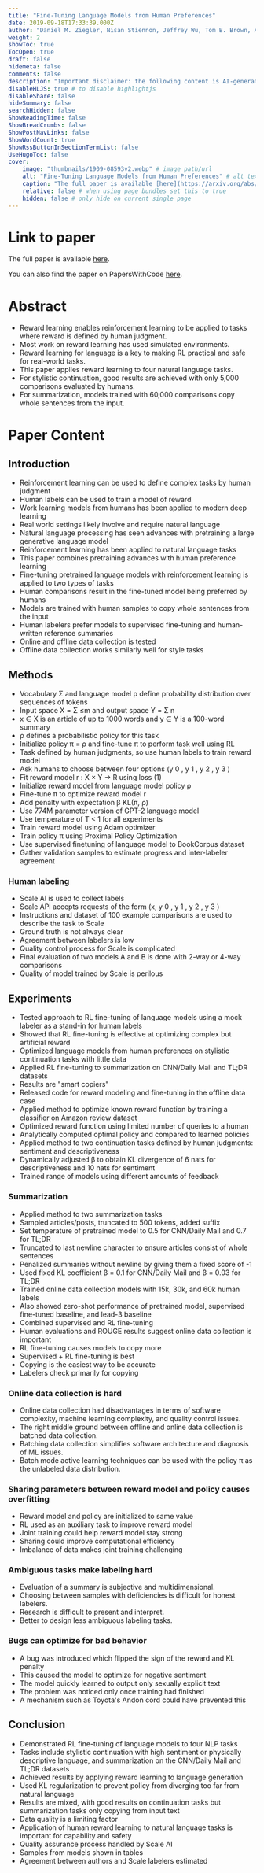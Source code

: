 ```yaml
---
title: "Fine-Tuning Language Models from Human Preferences"
date: 2019-09-18T17:33:39.000Z
author: "Daniel M. Ziegler, Nisan Stiennon, Jeffrey Wu, Tom B. Brown, Alec Radford, Dario Amodei, Paul Christiano, Geoffrey Irving"
weight: 2
showToc: true
TocOpen: true
draft: false
hidemeta: false
comments: false
description: "Important disclaimer: the following content is AI-generated, please make sure to fact check the presented information by reading the full paper."
disableHLJS: true # to disable highlightjs
disableShare: false
hideSummary: false
searchHidden: false
ShowReadingTime: false
ShowBreadCrumbs: false
ShowPostNavLinks: false
ShowWordCount: true
ShowRssButtonInSectionTermList: false
UseHugoToc: false
cover:
    image: "thumbnails/1909-08593v2.webp" # image path/url
    alt: "Fine-Tuning Language Models from Human Preferences" # alt text
    caption: "The full paper is available [here](https://arxiv.org/abs/1909.08593)." # display caption under cover
    relative: false # when using page bundles set this to true
    hidden: false # only hide on current single page
---
```


# Link to paper
The full paper is available [here](https://arxiv.org/abs/1909.08593).

You can also find the paper on PapersWithCode [here](https://paperswithcode.com/paper/fine-tuning-language-models-from-human).

# Abstract
- Reward learning enables reinforcement learning to be applied to tasks where reward is defined by human judgment.
- Most work on reward learning has used simulated environments.
- Reward learning for language is a key to making RL practical and safe for real-world tasks.
- This paper applies reward learning to four natural language tasks.
- For stylistic continuation, good results are achieved with only 5,000 comparisons evaluated by humans.
- For summarization, models trained with 60,000 comparisons copy whole sentences from the input.

# Paper Content

## Introduction
- Reinforcement learning can be used to define complex tasks by human judgment
- Human labels can be used to train a model of reward
- Work learning models from humans has been applied to modern deep learning
- Real world settings likely involve and require natural language
- Natural language processing has seen advances with pretraining a large generative language model
- Reinforcement learning has been applied to natural language tasks
- This paper combines pretraining advances with human preference learning
- Fine-tuning pretrained language models with reinforcement learning is applied to two types of tasks
- Human comparisons result in the fine-tuned model being preferred by humans
- Models are trained with human samples to copy whole sentences from the input
- Human labelers prefer models to supervised fine-tuning and human-written reference summaries
- Online and offline data collection is tested
- Offline data collection works similarly well for style tasks

## Methods
- Vocabulary Σ and language model ρ define probability distribution over sequences of tokens
- Input space X = Σ ≤m and output space Y = Σ n
- x ∈ X is an article of up to 1000 words and y ∈ Y is a 100-word summary
- ρ defines a probabilistic policy for this task
- Initialize policy π = ρ and fine-tune π to perform task well using RL
- Task defined by human judgments, so use human labels to train reward model
- Ask humans to choose between four options (y 0 , y 1 , y 2 , y 3 )
- Fit reward model r : X × Y → R using loss (1)
- Initialize reward model from language model policy ρ
- Fine-tune π to optimize reward model r
- Add penalty with expectation β KL(π, ρ)
- Use 774M parameter version of GPT-2 language model
- Use temperature of T < 1 for all experiments
- Train reward model using Adam optimizer
- Train policy π using Proximal Policy Optimization
- Use supervised finetuning of language model to BookCorpus dataset
- Gather validation samples to estimate progress and inter-labeler agreement

### Human labeling
- Scale AI is used to collect labels
- Scale API accepts requests of the form (x, y 0 , y 1 , y 2 , y 3 )
- Instructions and dataset of 100 example comparisons are used to describe the task to Scale
- Ground truth is not always clear
- Agreement between labelers is low
- Quality control process for Scale is complicated
- Final evaluation of two models A and B is done with 2-way or 4-way comparisons
- Quality of model trained by Scale is perilous

## Experiments
- Tested approach to RL fine-tuning of language models using a mock labeler as a stand-in for human labels
- Showed that RL fine-tuning is effective at optimizing complex but artificial reward
- Optimized language models from human preferences on stylistic continuation tasks with little data
- Applied RL fine-tuning to summarization on CNN/Daily Mail and TL;DR datasets
- Results are "smart copiers"
- Released code for reward modeling and fine-tuning in the offline data case
- Applied method to optimize known reward function by training a classifier on Amazon review dataset
- Optimized reward function using limited number of queries to a human
- Analytically computed optimal policy and compared to learned policies
- Applied method to two continuation tasks defined by human judgments: sentiment and descriptiveness
- Dynamically adjusted β to obtain KL divergence of 6 nats for descriptiveness and 10 nats for sentiment
- Trained range of models using different amounts of feedback

### Summarization
- Applied method to two summarization tasks
- Sampled articles/posts, truncated to 500 tokens, added suffix
- Set temperature of pretrained model to 0.5 for CNN/Daily Mail and 0.7 for TL;DR
- Truncated to last newline character to ensure articles consist of whole sentences
- Penalized summaries without newline by giving them a fixed score of -1
- Used fixed KL coefficient β = 0.1 for CNN/Daily Mail and β = 0.03 for TL;DR
- Trained online data collection models with 15k, 30k, and 60k human labels
- Also showed zero-shot performance of pretrained model, supervised fine-tuned baseline, and lead-3 baseline
- Combined supervised and RL fine-tuning
- Human evaluations and ROUGE results suggest online data collection is important
- RL fine-tuning causes models to copy more
- Supervised + RL fine-tuning is best
- Copying is the easiest way to be accurate
- Labelers check primarily for copying

### Online data collection is hard
- Online data collection had disadvantages in terms of software complexity, machine learning complexity, and quality control issues.
- The right middle ground between offline and online data collection is batched data collection.
- Batching data collection simplifies software architecture and diagnosis of ML issues.
- Batch mode active learning techniques can be used with the policy π as the unlabeled data distribution.

### Sharing parameters between reward model and policy causes overfitting
- Reward model and policy are initialized to same value
- RL used as an auxiliary task to improve reward model
- Joint training could help reward model stay strong
- Sharing could improve computational efficiency
- Imbalance of data makes joint training challenging

### Ambiguous tasks make labeling hard
- Evaluation of a summary is subjective and multidimensional.
- Choosing between samples with deficiencies is difficult for honest labelers.
- Research is difficult to present and interpret.
- Better to design less ambiguous labeling tasks.

### Bugs can optimize for bad behavior
- A bug was introduced which flipped the sign of the reward and KL penalty
- This caused the model to optimize for negative sentiment
- The model quickly learned to output only sexually explicit text
- The problem was noticed only once training had finished
- A mechanism such as Toyota's Andon cord could have prevented this

## Conclusion
- Demonstrated RL fine-tuning of language models to four NLP tasks
- Tasks include stylistic continuation with high sentiment or physically descriptive language, and summarization on the CNN/Daily Mail and TL;DR datasets
- Achieved results by applying reward learning to language generation
- Used KL regularization to prevent policy from diverging too far from natural language
- Results are mixed, with good results on continuation tasks but summarization tasks only copying from input text
- Data quality is a limiting factor
- Application of human reward learning to natural language tasks is important for capability and safety
- Quality assurance process handled by Scale AI
- Samples from models shown in tables
- Agreement between authors and Scale labelers estimated

